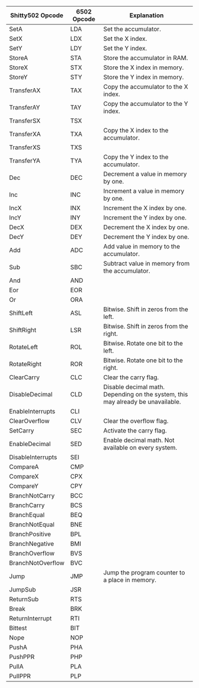 | Shitty502 Opcode  | 6502 Opcode | Explanation |
| ----------------- | ----------- | ----------- |
| SetA              | LDA         | Set the accumulator. |
| SetX              | LDX         | Set the X index. |
| SetY              | LDY         | Set the Y index. |
| StoreA            | STA         | Store the accumulator in RAM. |
| StoreX            | STX         | Store the X index in memory. |
| StoreY            | STY         | Store the Y index in memory. |
| TransferAX        | TAX         | Copy the accumulator to the X index. |
| TransferAY        | TAY         | Copy the accumulator to the Y index. |
| TransferSX        | TSX         | 
| TransferXA        | TXA         | Copy the X index to the accumulator. |
| TransferXS        | TXS         |
| TransferYA        | TYA         | Copy the Y index to the accumulator. |
| Dec               | DEC         | Decrement a value in memory by one. |
| Inc               | INC         | Increment a value in memory by one. |
| IncX              | INX         | Increment the X index by one. |
| IncY              | INY         | Increment the Y index by one. |
| DecX              | DEX         | Decrement the X index by one. |
| DecY              | DEY         | Decrement the Y index by one. |
| Add               | ADC         | Add value in memory to the accumulator. |
| Sub               | SBC         | Subtract value in memory from the accumulator. |
| And               | AND         |
| Eor               | EOR         |
| Or                | ORA         |
| ShiftLeft         | ASL         | Bitwise. Shift in zeros from the left. |
| ShiftRight        | LSR         | Bitwise. Shift in zeros from the right. |
| RotateLeft         | ROL        | Bitwise. Rotate one bit to the left. |
| RotateRight       | ROR         | Bitwise. Rotate one bit to the right. |
| ClearCarry        | CLC         | Clear the carry flag. |
| DisableDecimal    | CLD         | Disable decimal math. Depending on the system, this may already be unavailable. |
| EnableInterrupts  | CLI         | 
| ClearOverflow     | CLV         | Clear the overflow flag. |
| SetCarry          | SEC         | Activate the carry flag. |
| EnableDecimal     | SED         | Enable decimal math. Not available on every system. |
| DisableInterrupts | SEI         | 
| CompareA          | CMP         | 
| CompareX          | CPX         | 
| CompareY          | CPY         | 
| BranchNotCarry    | BCC         | 
| BranchCarry       | BCS         | 
| BranchEqual       | BEQ         | 
| BranchNotEqual    | BNE         | 
| BranchPositive    | BPL         | 
| BranchNegative    | BMI         | 
| BranchOverflow    | BVS         | 
| BranchNotOverflow | BVC         | 
| Jump              | JMP         | Jump the program counter to a place in memory. |
| JumpSub           | JSR         | 
| ReturnSub         | RTS         | 
| Break             | BRK         | 
| ReturnInterrupt   | RTI         | 
| Bittest           | BIT         | 
| Nope              | NOP         | 
| PushA             | PHA         | 
| PushPPR          | PHP         | 
| PullA            | PLA         | 
| PullPPR          | PLP         | 
